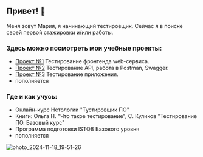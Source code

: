 ## Привет! 👋
Меня зовут Мария, я начинающий тестировщик. 
Сейчас я в поиске своей первой стажировки и/или работы.

### Здесь можно посмотреть мои учебные проекты:
* [Проект №1](https://github.com/malsmasher/Test-cases-for-the-form?tab=readme-ov-file)
Тестирование фронтенда web-сервиса. 
* [Проект №2](https://github.com/malsmasher/Test-task)
Тестирование API, работа в Postman, Swagger.
* [Проект №3](https://github.com/malsmasher/NEXTRACKER-app?tab=readme-ov-file)
Тестирование приложения.
* пополняется

### Где и как учусь:
- Онлайн-курс Нетологии "Тустировщик ПО"
- Книги: Ольга Н. "Что такое тестирование", С. Куликов "Тестирование ПО. Базовый курс"
- Программа подготовки ISTQB Базового уровня
- пополняется

![photo_2024-11-18_19-51-26](https://github.com/user-attachments/assets/56aa3cb9-8892-4c71-a60b-8b11d139ffae)
